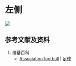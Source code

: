 # 左侧

![](/images/在解剖学基础下进行身体锻炼/足球运动过程中的肌肉受力原理/倒地翻滚/左侧/1a1.jpg)

## 参考文献及资料

1. 维基百科
	- [Association football](https://en.wikipedia.org/wiki/Association_football) | [足球](https://zh.wikipedia.org/wiki/%E8%B6%B3%E7%90%83)


